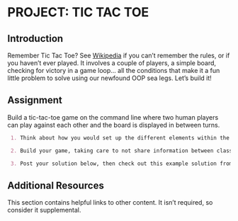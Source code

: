# PROJECT: TIC TAC TOE

## Introduction

Remember Tic Tac Toe? See [Wikipedia](https://en.wikipedia.org/wiki/Tic-tac-toe) if you can’t remember the rules, or if you haven’t ever played. It involves a couple of players, a simple board, checking for victory in a game loop… all the conditions that make it a fun little problem to solve using our newfound OOP sea legs. Let’s build it!

## Assignment

Build a tic-tac-toe game on the command line where two human players can play against each other and the board is displayed in between turns.

```markdown
 1. Think about how you would set up the different elements within the game… What should be a class? Instance variable? Method? A few minutes of thought can save you from wasting an hour of coding.

 2. Build your game, taking care to not share information between classes any more than you have to.

 3. Post your solution below, then check out this example solution from [RosettaCode.org.](http://rosettacode.org/wiki/Tic-tac-toe#Ruby)
```

## Additional Resources

This section contains helpful links to other content. It isn’t required, so consider it supplemental.
